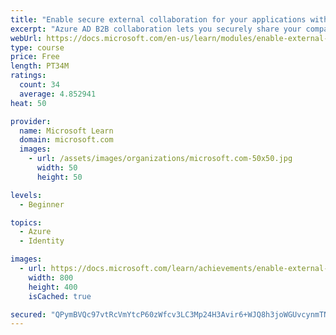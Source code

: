 ```yaml
---
title: "Enable secure external collaboration for your applications with Azure AD B2B"
excerpt: "Azure AD B2B collaboration lets you securely share your company's applications and services with guest users from any other organization, while maintaining control over your own corporate data."
webUrl: https://docs.microsoft.com/en-us/learn/modules/enable-external-collaboration-with-b2b/
type: course
price: Free
length: PT34M
ratings:
  count: 34
  average: 4.852941
heat: 50

provider:
  name: Microsoft Learn
  domain: microsoft.com
  images:
    - url: /assets/images/organizations/microsoft.com-50x50.jpg
      width: 50
      height: 50

levels:
  - Beginner

topics:
  - Azure
  - Identity

images:
  - url: https://docs.microsoft.com/learn/achievements/enable-external-collaboration-with-b2b-social.png
    width: 800
    height: 400
    isCached: true

secured: "QPymBVQc97vtRcVmYtcP60zWfcv3LC3Mp24H3Avir6+WJQ8h3joWGUvcynmTN1v6Y/WjY6RSVWWeKHcwmhyIJBWXOD1t9wbjq9XwFVB9D5zuP8mKWbCUP2UMvEdpNS9Y0XjC0CCWMYtz+ms7TxpI3+BYinvNFL8rEwdGbSQl5izApxVQzyD572HGAx9uA1qZr2w6mq+iyr/IlaCE2CV19Z65DPq/nu0gG1fPOD007BbORehRb0RCdogIqhQeVFDb9R4A8f6hc54RKO8NnAiayRxsHl6SU71mXhghCo6m+ZbpF8To80+PEdlht9ywTIvzv8gP5+nosC9PTvRxaPtnGeSZDBxEfDenDon8+Z3SStLn/JxtMI3v428GOafHARD0BsjtembeI79XW3muR3bz3fZjK4PUH8O2tjFRVHPOi70=;WR+2qtBmWx3P5ya7qclpDw=="
---
```



